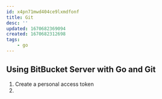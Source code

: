 ```yaml
---
id: x4pn71mwd404ce9lxmdfonf
title: Git
desc: ''
updated: 1670682369094
created: 1670682312698
tags:
    - go
---
```


## Using **BitBucket Server** with Go and Git

1. Create a personal access token
1.
